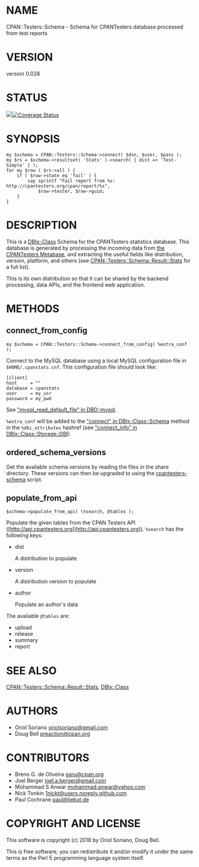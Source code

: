 # NAME

CPAN::Testers::Schema - Schema for CPANTesters database processed from test reports

# VERSION

version 0.028

# STATUS

<a href="https://travis-ci.org/cpan-testers/cpantesters-schema"><img src="https://travis-ci.org/cpan-testers/cpantesters-schema.svg?branch=master"></a><a href="https://coveralls.io/r/cpan-testers/cpantesters-schema"><img src="https://coveralls.io/repos/cpan-testers/cpantesters-schema/badge.png" alt="Coverage Status" /></a>

# SYNOPSIS

    my $schema = CPAN::Testers::Schema->connect( $dsn, $user, $pass );
    my $rs = $schema->resultset( 'Stats' )->search( { dist => 'Test-Simple' } );
    for my $row ( $rs->all ) {
        if ( $row->state eq 'fail' ) {
            say sprintf "Fail report from %s: http://cpantesters.org/cpan/report/%s",
                $row->tester, $row->guid;
        }
    }

# DESCRIPTION

This is a [DBIx::Class](https://metacpan.org/pod/DBIx::Class) Schema for the CPANTesters statistics database.
This database is generated by processing the incoming data from [the
CPANTesters Metabase](http://metabase.cpantesters.org), and extracting
the useful fields like distribution, version, platform, and others (see
[CPAN::Testers::Schema::Result::Stats](https://metacpan.org/pod/CPAN::Testers::Schema::Result::Stats) for a full list).

This is its own distribution so that it can be shared by the backend
processing, data APIs, and the frontend web application.

# METHODS

## connect\_from\_config

    my $schema = CPAN::Testers::Schema->connect_from_config( %extra_conf );

Connect to the MySQL database using a local MySQL configuration file
in `$HOME/.cpanstats.cnf`. This configuration file should look like:

    [client]
    host     = ""
    database = cpanstats
    user     = my_usr
    password = my_pwd

See ["mysql\_read\_default\_file" in DBD::mysql](https://metacpan.org/pod/DBD::mysql#mysql_read_default_file).

`%extra_conf` will be added to the ["connect" in DBIx::Class::Schema](https://metacpan.org/pod/DBIx::Class::Schema#connect)
method in the `%dbi_attributes` hashref (see
["connect\_info" in DBIx::Class::Storage::DBI](https://metacpan.org/pod/DBIx::Class::Storage::DBI#connect_info)).

## ordered\_schema\_versions

Get the available schema versions by reading the files in the share
directory. These versions can then be upgraded to using the
[cpantesters-schema](https://metacpan.org/pod/cpantesters-schema) script.

## populate\_from\_api

    $schema->populate_from_api( \%search, @tables );

Populate the given tables from the CPAN Testers API ([http://api.cpantesters.org](http://api.cpantesters.org)).
`%search` has the following keys:

- dist

    A distribution to populate

- version

    A distribution version to populate

- author

    Populate an author's data

The available `@tables` are:

- upload
- release
- summary
- report

# SEE ALSO

[CPAN::Testers::Schema::Result::Stats](https://metacpan.org/pod/CPAN::Testers::Schema::Result::Stats), [DBIx::Class](https://metacpan.org/pod/DBIx::Class)

# AUTHORS

- Oriol Soriano <oriolsoriano@gmail.com>
- Doug Bell <preaction@cpan.org>

# CONTRIBUTORS

- Breno G. de Oliveira <garu@cpan.org>
- Joel Berger <joel.a.berger@gmail.com>
- Mohammad S Anwar <mohammad.anwar@yahoo.com>
- Nick Tonkin <1nickt@users.noreply.github.com>
- Paul Cochrane <paul@liekut.de>

# COPYRIGHT AND LICENSE

This software is copyright (c) 2018 by Oriol Soriano, Doug Bell.

This is free software; you can redistribute it and/or modify it under
the same terms as the Perl 5 programming language system itself.
